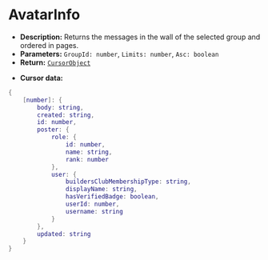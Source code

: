 # AvatarInfo
- **Description:** Returns the messages in the wall of the selected group and ordered in pages.
- **Parameters:** `GroupId: number`, `Limits: number`, `Asc: boolean`
- **Return:** [`CursorObject`](https://github.com/SOTR654/Roblox_modules/tree/main/APIsManager#cursorobject)
* **Cursor data:**
````lua
{
	[number]: {
		body: string,
		created: string,
		id: number,
		poster: {
			role: {
				id: number,
				name: string,
				rank: number
			},
			user: {
				buildersClubMembershipType: string,
				displayName: string,
				hasVerifiedBadge: boolean,
				userId: number,
				username: string
			}
		},
		updated: string
	}
}
````


